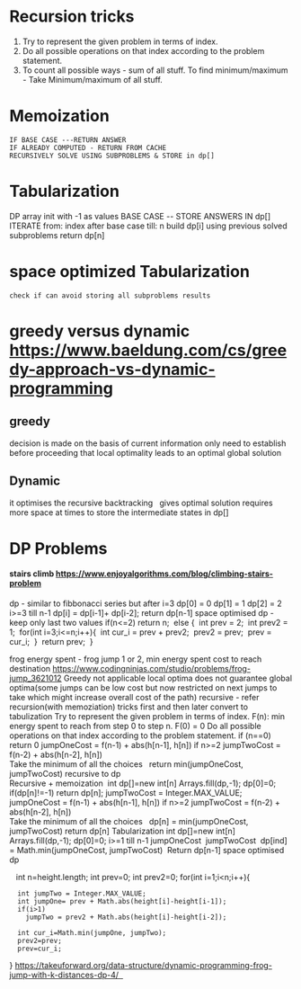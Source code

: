# Recursion tricks 
1. Try to represent the given problem in terms of index.
2. Do all possible operations on that index according to the problem statement.
3. To count all possible ways - sum of all stuff.
   To find minimum/maximum - Take Minimum/maximum of all stuff.

# Memoization
	IF BASE CASE ---RETURN ANSWER
	IF ALREADY COMPUTED - RETURN FROM CACHE
	RECURSIVELY SOLVE USING SUBPROBLEMS & STORE in dp[] 

# Tabularization
DP array init with -1 as values
BASE CASE -- STORE ANSWERS IN dp[]
ITERATE from: index after base case till: n
build dp[i] using previous solved subproblems
return dp[n] 

# space optimized Tabularization 
    check if can avoid storing all subproblems results

# greedy versus dynamic https://www.baeldung.com/cs/greedy-approach-vs-dynamic-programming
## greedy
decision is made on the basis of current information only
need to establish before proceeding that local optimality leads to an optimal global solution

## Dynamic
it optimises the recursive backtracking  
gives optimal solution
requires more space at times to store the intermediate states in dp[]

# DP Problems
#### stairs climb https://www.enjoyalgorithms.com/blog/climbing-stairs-problem
dp - similar to fibbonacci series but after i=3
dp[0] = 0
dp[1] = 1
dp[2] = 2
i>=3 till n-1
dp[i] = dp[i-1]+ dp[i-2];
return dp[n-1]
space optimised dp - keep only last two values
if(n<=2)
     return n;  else {      int prev = 2;      int prev2 = 1;      for(int i=3;i<=n;i++){          int cur_i = prev + prev2;          prev2 = prev;          prev = cur_i;      }      return prev;  } 

frog energy spent - frog jump 1 or 2, min energy spent cost to reach destination
https://www.codingninjas.com/studio/problems/frog-jump_3621012 
Greedy not applicable
local optima does not guarantee global optima(some jumps can be low cost but now restricted on next jumps to take which might increase overall cost of the path)
recursive - refer recursion(with memoziation) tricks first and then later convert to tabulization 
Try to represent the given problem in terms of index. 
F(n): min energy spent to reach from step 0 to step n. 
F(0) = 0 
Do all possible operations on that index according to the problem statement. 
if (n==0) return 0 
jumpOneCost = f(n-1) + abs(h[n-1], h[n]) 
if n>=2 
jumpTwoCost  =  f(n-2) + abs(h[n-2], h[n])   
Take the minimum of all the choices  
return min(jumpOneCost, jumpTwoCost) recursive to dp  
Recursive + memoization 
int dp[]=new int[n]
Arrays.fill(dp,-1);
dp[0]=0;
if(dp[n]!=-1) return dp[n];
jumpTwoCost = Integer.MAX_VALUE;
jumpOneCost = f(n-1) + abs(h[n-1], h[n]) 
if n>=2 
jumpTwoCost  =  f(n-2) + abs(h[n-2], h[n])   
Take the minimum of all the choices  
dp[n] = min(jumpOneCost, jumpTwoCost) 
return dp[n]
Tabularization
int dp[]=new int[n]
Arrays.fill(dp,-1);
dp[0]=0;
i>=1 till n-1
jumpOneCost 
jumpTwoCost 
dp[ind] = Math.min(jumpOneCost, jumpTwoCost) 
Return dp[n-1]
space optimised dp 

  
int n=height.length;
   int prev=0;
  int prev2=0;
  for(int i=1;i<n;i++){
      
      int jumpTwo = Integer.MAX_VALUE;
      int jumpOne= prev + Math.abs(height[i]-height[i-1]);
      if(i>1)
        jumpTwo = prev2 + Math.abs(height[i]-height[i-2]);
    
      int cur_i=Math.min(jumpOne, jumpTwo);
      prev2=prev;
      prev=cur_i;
        
  } https://takeuforward.org/data-structure/dynamic-programming-frog-jump-with-k-distances-dp-4/  
 
